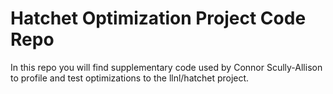 # Hatchet Optimization Project Code Repo

In this repo you will find supplementary code used by Connor Scully-Allison to profile and test optimizations to the llnl/hatchet project.

